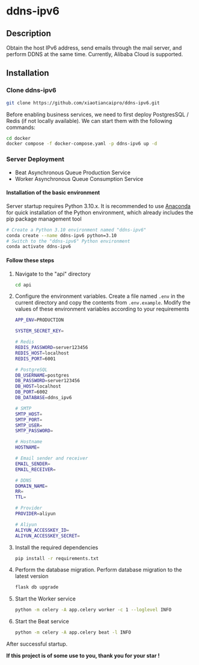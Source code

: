 # ddns-ipv6



## Description

Obtain the host IPv6 address, send emails through the mail server, and perform DDNS at the same time. Currently, Alibaba Cloud is supported.




## Installation



### Clone ddns-ipv6

```bash
git clone https://github.com/xiaotiancaipro/ddns-ipv6.git
```

Before enabling business services, we need to first deploy PostgresSQL / Redis (if not locally available). We can start them with the following commands:

```bash
cd docker
docker compose -f docker-compose.yaml -p ddns-ipv6 up -d
```



### Server Deployment

- Beat Asynchronous Queue Production Service
- Worker Asynchronous Queue Consumption Service



#### Installation of the basic environment

Server startup requires Python 3.10.x. It is recommended to use [Anaconda](https://docs.anaconda.com/free/anaconda/install/) for quick installation of the Python environment, which already includes the pip package management tool

```bash
# Create a Python 3.10 environment named "ddns-ipv6"
conda create --name ddns-ipv6 python=3.10
# Switch to the "ddns-ipv6" Python environment
conda activate ddns-ipv6
```



#### Follow these steps

1. Navigate to the "api" directory

   ```bash
   cd api
   ```

2. Configure the environment variables. Create a file named `.env` in the current directory and copy the contents from `.env.example`. Modify the values of these environment variables according to your requirements

   ```bash
   APP_ENV=PRODUCTION
   
   SYSTEM_SECRET_KEY=
   
   # Redis
   REDIS_PASSWORD=server123456
   REDIS_HOST=localhost
   REDIS_PORT=6001
   
   # PostgreSQL
   DB_USERNAME=postgres
   DB_PASSWORD=server123456
   DB_HOST=localhost
   DB_PORT=6002
   DB_DATABASE=ddns_ipv6
   
   # SMTP
   SMTP_HOST=
   SMTP_PORT=
   SMTP_USER=
   SMTP_PASSWORD=
   
   # Hostname
   HOSTNAME=
   
   # Email sender and receiver
   EMAIL_SENDER=
   EMAIL_RECEIVER=
   
   # DDNS
   DOMAIN_NAME=
   RR=
   TTL=
   
   # Provider
   PROVIDER=aliyun
   
   # Aliyun
   ALIYUN_ACCESSKEY_ID=
   ALIYUN_ACCESSKEY_SECRET=
   ```

3. Install the required dependencies

   ```bash
   pip install -r requirements.txt
   ```

4. Perform the database migration. Perform database migration to the latest version

   ```bash
   flask db upgrade
   ```

5. Start the Worker service

   ```bash
   python -m celery -A app.celery worker -c 1 --loglevel INFO
   ```

6. Start the Beat service

   ```bash
   python -m celery -A app.celery beat -l INFO
   ```

After successful startup.



**If this project is of some use to you, thank you for your star !**

